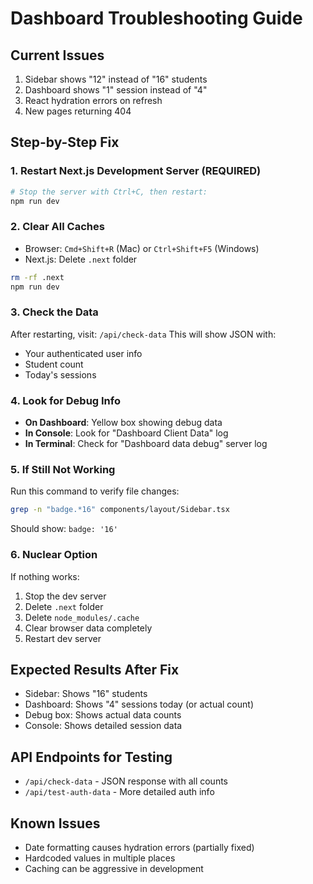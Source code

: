# Dashboard Troubleshooting Guide

## Current Issues
1. Sidebar shows "12" instead of "16" students
2. Dashboard shows "1" session instead of "4"
3. React hydration errors on refresh
4. New pages returning 404

## Step-by-Step Fix

### 1. Restart Next.js Development Server (REQUIRED)
```bash
# Stop the server with Ctrl+C, then restart:
npm run dev
```

### 2. Clear All Caches
- Browser: `Cmd+Shift+R` (Mac) or `Ctrl+Shift+F5` (Windows)
- Next.js: Delete `.next` folder
```bash
rm -rf .next
npm run dev
```

### 3. Check the Data
After restarting, visit: `/api/check-data`
This will show JSON with:
- Your authenticated user info
- Student count
- Today's sessions

### 4. Look for Debug Info
- **On Dashboard**: Yellow box showing debug data
- **In Console**: Look for "Dashboard Client Data" log
- **In Terminal**: Check for "Dashboard data debug" server log

### 5. If Still Not Working
Run this command to verify file changes:
```bash
grep -n "badge.*16" components/layout/Sidebar.tsx
```
Should show: `badge: '16'`

### 6. Nuclear Option
If nothing works:
1. Stop the dev server
2. Delete `.next` folder
3. Delete `node_modules/.cache`
4. Clear browser data completely
5. Restart dev server

## Expected Results After Fix
- Sidebar: Shows "16" students
- Dashboard: Shows "4" sessions today (or actual count)
- Debug box: Shows actual data counts
- Console: Shows detailed session data

## API Endpoints for Testing
- `/api/check-data` - JSON response with all counts
- `/api/test-auth-data` - More detailed auth info

## Known Issues
- Date formatting causes hydration errors (partially fixed)
- Hardcoded values in multiple places
- Caching can be aggressive in development 